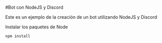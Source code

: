 #Bot con NodeJS y Discord

Este es un ejemplo de la creación de un bot utilizando NodeJS y Discord 

Instalar los paquetes de Node

```
npm install
```